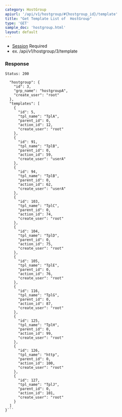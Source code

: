 ```yaml
---
category: HostGroup
apiurl: '/api/v1/hostgroup/#{hostgroup_id}/template'
title: "Get Template List of  HostGroup"
type: 'GET'
sample_doc: 'hostgroup.html'
layout: default
---
```


* [Session](#/authentication) Required
* ex. /api/v1/hostgroup/3/template

### Response

```Status: 200```
```{
  "hostgroup": {
    "id": 3,
    "grp_name": "hostgroupA",
    "create_user": "root"
  },
  "templates": [
    {
      "id": 5,
      "tpl_name": "TplA",
      "parent_id": 0,
      "action_id": 12,
      "create_user": "root"
    },
    {
      "id": 91,
      "tpl_name": "TplB",
      "parent_id": 0,
      "action_id": 59,
      "create_user": "userA"
    },
    {
      "id": 94,
      "tpl_name": "TplB",
      "parent_id": 0,
      "action_id": 62,
      "create_user": "userA"
    },
    {
      "id": 103,
      "tpl_name": "TplC",
      "parent_id": 0,
      "action_id": 74,
      "create_user": "root"
    },
    {
      "id": 104,
      "tpl_name": "TplD",
      "parent_id": 0,
      "action_id": 75,
      "create_user": "root"
    },
    {
      "id": 105,
      "tpl_name": "TplE",
      "parent_id": 0,
      "action_id": 76,
      "create_user": "root"
    },
    {
      "id": 116,
      "tpl_name": "TplG",
      "parent_id": 0,
      "action_id": 87,
      "create_user": "root"
    },
    {
      "id": 125,
      "tpl_name": "TplH",
      "parent_id": 0,
      "action_id": 99,
      "create_user": "root"
    },
    {
      "id": 126,
      "tpl_name": "http",
      "parent_id": 0,
      "action_id": 100,
      "create_user": "root"
    },
    {
      "id": 127,
      "tpl_name": "TplJ",
      "parent_id": 0,
      "action_id": 101,
      "create_user": "root"
    }
  ]
}```
